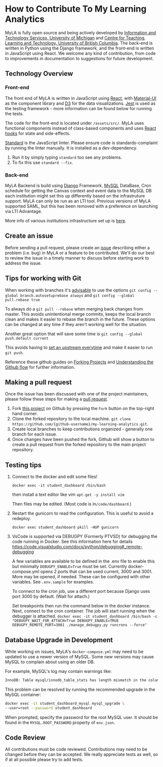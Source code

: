 # How to Contribute To My Learning Analytics
MyLA is fully open source and being actively developed by [Information and Technology Services, University of Michigan](https://its.umich.edu/) and [Centre for Teaching, Learning and Technology, University of British Columbia](https://ctlt.ubc.ca/). The back-end is written in Python using the Django framework, and the front-end is written in JavaScript using React. We welcome any kind of contribution, from code to improvements in documentation to suggestions for future development.

## Technology Overview
### Front-end
The front end of MyLA is written in JavaScript using [React](https://reactjs.org/), with [Material-UI](https://material-ui.com/) as the component library and [D3](https://d3js.org/) for the data visualizations. [Jest](https://jestjs.io/) is used as the testing framework - more information can be found below for running the tests.

The code for the front-end is located under `/assets/src/`. MyLA uses functional components instead of class-based components and uses [React hooks](https://reactjs.org/docs/hooks-intro.html) for state and side-effects.

[Standard](https://standardjs.com/) is the JavaScript linter. Please ensure code is standards-complaint by running the linter manually. It is installed as a dev-dependency. 
1. Run it by simply typing `standard` too see any problems.
2. To fix this use `standard --fix`.

### Back-end
MyLA Backend is build using [Django](https://www.djangoproject.com/) Framework, [MySQL](https://www.mysql.com/) DataBase,
Cron schedule for getting the Canvas context and event data to the MySQL DB each institution might set this up differently based on the infrastruture support.
MyLA can only be run as an LTI tool. Previous versions of MyLA supported SAML, but this has been removed with a preference on launching via LTI Advantage.

More info of various institutions infrastructure set up is [here](https://github.com/tl-its-umich-edu/my-learning-analytics/wiki/Myla-institutions-Architecture-flow).

## Create an issue
Before sending a pull request, please create an [issue](https://github.com/tl-its-umich-edu/my-learning-analytics/issues/new) describing either a problem (i.e. bug) in MyLA or a feature to be contributed. We'll do our best to review the issue in a timely manner to discuss before starting work to address the issue.

## Tips for working with Git

When working with branches it's [advisable](https://randyfay.com/content/simpler-rebasing-avoiding-unintentional-merge-commits) to use the options
`git config --global branch.autosetuprebase always` and `git config --global pull.rebase true`

To always do a `git pull --rebase` when merging back changes from master. This avoids unintentional merge commits, keeps the local branch clean and makes it easier to rebase the branch in the future. These options can be changed at any time if they aren't working well for the situation.

Another great option that will save some time is
`git config --global push.default current` 

This avoids having to [set an upstream everytime](https://www.jvt.me/posts/2019/09/22/git-push-matching/) and make it easier to run `git push`.

Reference these github guides on [Forking Projects](https://guides.github.com/activities/forking/) and [Understanding the Github flow](https://guides.github.com/introduction/flow/) for further information. 


## Making a pull request
Once the issue has been discussed with one of the project maintainers, please follow these steps for making a [pull request](https://github.com/tl-its-umich-edu/my-learning-analytics/pulls).

1. Fork [this project](https://github.com/tl-its-umich-edu/my-learning-analytics) on Github by pressing the `Fork` button on the top-right hand corner.
1. Clone the forked repository to the local machine. `git clone https://github.com/{github-username}/my-learning-analytics.git`.
1. Create local branches to keep contributions organized - generally one branch for each issue.
1. Once changes have been pushed the fork, Github will show a button to create a pull request from the forked repository to the main project repository.


## Testing tips

1. Connect to the docker and edit some files!

    `docker exec -it student_dashboard /bin/bash`

    then install a text editor like vim
    `apt-get -y install vim`

    Then files may be edited. (Most code is in`/code/dashboard`.)

2. Restart the gunicorn to read the configuration. This is useful to avoid a redeploy.

    `docker exec student_dashboard pkill -HUP gunicorn`

3. VsCode is supported via DEBUGPY (Formerly PTVSD) for debugging the code running in Docker. See this information here for details https://code.visualstudio.com/docs/python/debugging#_remote-debugging

    A few variables are available to be defined in the .env file to enable this but minimally `DEBUGPY_ENABLE=True` must be set. Currently docker-compose.yml opens 2 ports that can be used current, 3000 and 3001. More may be opened, if needed.   These can be configured with other variables.  See `.env.sample` for examples.

    To connect to the cron job, use a different port because Django uses port 3000 by default.  (Wait for attach.)

    Set breakpoints then run the command below in the docker instance. Next, connect to the cron container. The job will start running when the debugger is attached.
    `docker exec -it student_dashboard /bin/bash -c "DEBUGPY_WAIT_FOR_ATTACH=True DEBUGPY_ENABLE=TRUE DEBUGPY_REMOTE_PORT=3001 ./manage_debugpy.py runcrons --force"`

## Database Upgrade in Development

While working on issues, MyLA's `docker-compose.yml` may need to be updated to use a newer version of MySQL.  Some new versions may cause MySQL to complain about using an older DB.

For example, MySQL's log may contain warnings like:

```txt
InnoDB: Table mysql/innodb_table_stats has length mismatch in the column name table_name.  Please run mysql_upgrade
```

This problem can be resolved by running the recommended upgrade in the MySQL container:

```sh
docker exec -it student_dashboard_mysql mysql_upgrade \
--user=root --password student_dashboard
```

When prompted, specify the password for the root MySQL user.  It should be found in the `MYSQL.ROOT_PASSWORD` property of `env.json`.

## Code Review

All contributions must be code reviewed. Contributions may need to be changed before they can be accepted. We really appreciate tests as well, so if at all possible please try to add tests.
